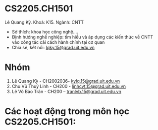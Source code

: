 # CS2205.CH1501
Lê Quang Kỳ. Khoá: K15. Ngành: CNTT  
- Sở thích: khoa học công nghệ....  
- Định hướng nghề nghiệp: tìm hiểu và áp dụng các kiến thức về CNTT vào công tác cải cách hành chính tại cơ quan 
- Chia sẻ, kết nối: lqky.15@grad.uit.edu.vn

# Nhóm
1.	Lê Quang Kỳ - CH2002036- kylq.15@grad.uit.edu.vn 
2.	Chu Vũ Thuỳ Linh - CH200 - linhcvt.15@grad.uit.edu.vn 
3.	Lê Võ Bảo Trân - CH200 – tranlvb.15@grad.uit.edu.vn 

# Các hoạt động trong môn học CS2205.CH1501:
